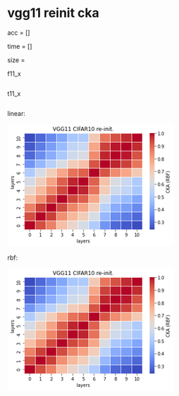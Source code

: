 # vgg11 reinit cka
acc = []

time = []

size = 

f11_x
```

```

t11_x
```

```

linear:

![recka11linear](recka11rbf.png)

rbf:

![recka11rbf](recka11rbf.png)
